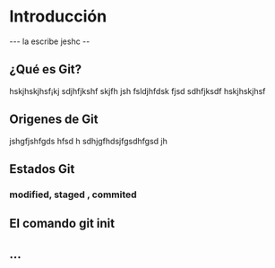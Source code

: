# Introducción
--- la escribe jeshc --
## ¿Qué es Git?
hskjhskjhsf¡kj sdjhfjkshf skjfh jsh fsldjhfdsk fjsd
sdhfjksdf hskjhskjhsf
## Origenes de Git
jshgfjshfgds hfsd h sdhjgfhdsjfgsdhfgsd jh
## Estados Git

### modified, staged , commited

## El comando git init

## ...
